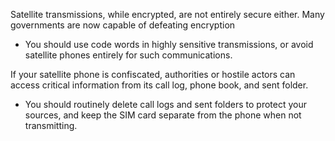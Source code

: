 [Title]: # (Dangers of Breaking Encryption)
[Difficulty]: # (Advanced)
[Order]: # (3)

Satellite transmissions, while encrypted, are not entirely secure either. Many governments are now capable of defeating encryption

*   You should use code words in highly sensitive transmissions, or avoid satellite phones entirely for such communications.

If your satellite phone is confiscated, authorities or hostile actors can access critical information from its call log, phone book, and sent folder.

*   You should routinely delete call logs and sent folders to protect your sources, and keep the SIM card separate from the phone when not transmitting.
